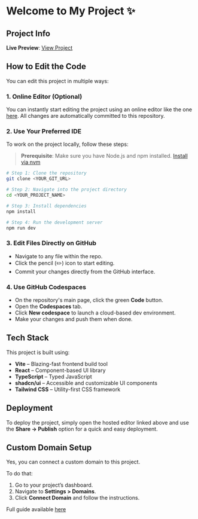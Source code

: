 
# Welcome to My Project ✨

## Project Info

**Live Preview**: [View Project](https://lovable.dev/projects/b4f61382-cd88-4101-b37c-0462e0c41c2c)

## How to Edit the Code

You can edit this project in multiple ways:

### 1. Online Editor (Optional)

You can instantly start editing the project using an online editor like the one [here](https://lovable.dev/projects/b4f61382-cd88-4101-b37c-0462e0c41c2c). All changes are automatically committed to this repository.

### 2. Use Your Preferred IDE

To work on the project locally, follow these steps:

> **Prerequisite**: Make sure you have Node.js and npm installed. [Install via nvm](https://github.com/nvm-sh/nvm#installing-and-updating)

```sh
# Step 1: Clone the repository
git clone <YOUR_GIT_URL>

# Step 2: Navigate into the project directory
cd <YOUR_PROJECT_NAME>

# Step 3: Install dependencies
npm install

# Step 4: Run the development server
npm run dev
```

### 3. Edit Files Directly on GitHub

- Navigate to any file within the repo.
- Click the pencil (✏️) icon to start editing.
- Commit your changes directly from the GitHub interface.

### 4. Use GitHub Codespaces

- On the repository's main page, click the green **Code** button.
- Open the **Codespaces** tab.
- Click **New codespace** to launch a cloud-based dev environment.
- Make your changes and push them when done.

## Tech Stack

This project is built using:

- **Vite** – Blazing-fast frontend build tool
- **React** – Component-based UI library
- **TypeScript** – Typed JavaScript
- **shadcn/ui** – Accessible and customizable UI components
- **Tailwind CSS** – Utility-first CSS framework

## Deployment

To deploy the project, simply open the hosted editor linked above and use the **Share → Publish** option for a quick and easy deployment.

## Custom Domain Setup

Yes, you can connect a custom domain to this project.

To do that:

1. Go to your project’s dashboard.
2. Navigate to **Settings > Domains**.
3. Click **Connect Domain** and follow the instructions.

Full guide available [here](https://docs.lovable.dev/tips-tricks/custom-domain#step-by-step-guide)
